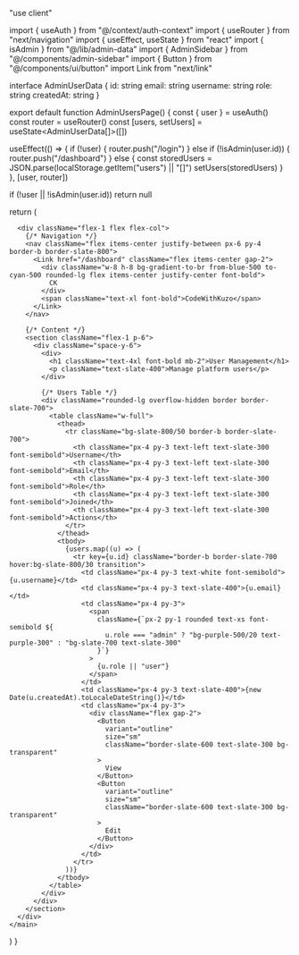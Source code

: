 "use client"

import { useAuth } from "@/context/auth-context"
import { useRouter } from "next/navigation"
import { useEffect, useState } from "react"
import { isAdmin } from "@/lib/admin-data"
import { AdminSidebar } from "@/components/admin-sidebar"
import { Button } from "@/components/ui/button"
import Link from "next/link"

interface AdminUserData {
  id: string
  email: string
  username: string
  role: string
  createdAt: string
}

export default function AdminUsersPage() {
  const { user } = useAuth()
  const router = useRouter()
  const [users, setUsers] = useState<AdminUserData[]>([])

  useEffect(() => {
    if (!user) {
      router.push("/login")
    } else if (!isAdmin(user.id)) {
      router.push("/dashboard")
    } else {
      const storedUsers = JSON.parse(localStorage.getItem("users") || "[]")
      setUsers(storedUsers)
    }
  }, [user, router])

  if (!user || !isAdmin(user.id)) return null

  return (
    <main className="min-h-screen bg-gradient-to-br from-slate-950 via-slate-900 to-slate-950 text-white flex">
      <AdminSidebar />

      <div className="flex-1 flex flex-col">
        {/* Navigation */}
        <nav className="flex items-center justify-between px-6 py-4 border-b border-slate-800">
          <Link href="/dashboard" className="flex items-center gap-2">
            <div className="w-8 h-8 bg-gradient-to-br from-blue-500 to-cyan-500 rounded-lg flex items-center justify-center font-bold">
              CK
            </div>
            <span className="text-xl font-bold">CodeWithKuzo</span>
          </Link>
        </nav>

        {/* Content */}
        <section className="flex-1 p-6">
          <div className="space-y-6">
            <div>
              <h1 className="text-4xl font-bold mb-2">User Management</h1>
              <p className="text-slate-400">Manage platform users</p>
            </div>

            {/* Users Table */}
            <div className="rounded-lg overflow-hidden border border-slate-700">
              <table className="w-full">
                <thead>
                  <tr className="bg-slate-800/50 border-b border-slate-700">
                    <th className="px-4 py-3 text-left text-slate-300 font-semibold">Username</th>
                    <th className="px-4 py-3 text-left text-slate-300 font-semibold">Email</th>
                    <th className="px-4 py-3 text-left text-slate-300 font-semibold">Role</th>
                    <th className="px-4 py-3 text-left text-slate-300 font-semibold">Joined</th>
                    <th className="px-4 py-3 text-left text-slate-300 font-semibold">Actions</th>
                  </tr>
                </thead>
                <tbody>
                  {users.map((u) => (
                    <tr key={u.id} className="border-b border-slate-700 hover:bg-slate-800/30 transition">
                      <td className="px-4 py-3 text-white font-semibold">{u.username}</td>
                      <td className="px-4 py-3 text-slate-400">{u.email}</td>
                      <td className="px-4 py-3">
                        <span
                          className={`px-2 py-1 rounded text-xs font-semibold ${
                            u.role === "admin" ? "bg-purple-500/20 text-purple-300" : "bg-slate-700 text-slate-300"
                          }`}
                        >
                          {u.role || "user"}
                        </span>
                      </td>
                      <td className="px-4 py-3 text-slate-400">{new Date(u.createdAt).toLocaleDateString()}</td>
                      <td className="px-4 py-3">
                        <div className="flex gap-2">
                          <Button
                            variant="outline"
                            size="sm"
                            className="border-slate-600 text-slate-300 bg-transparent"
                          >
                            View
                          </Button>
                          <Button
                            variant="outline"
                            size="sm"
                            className="border-slate-600 text-slate-300 bg-transparent"
                          >
                            Edit
                          </Button>
                        </div>
                      </td>
                    </tr>
                  ))}
                </tbody>
              </table>
            </div>
          </div>
        </section>
      </div>
    </main>
  )
}
